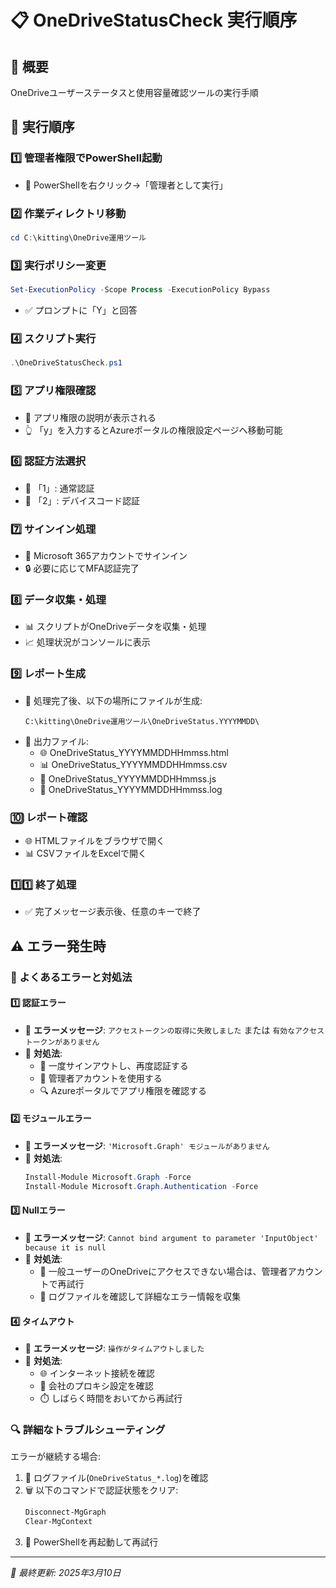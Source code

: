 # 📋 OneDriveStatusCheck 実行順序

## 📝 概要
OneDriveユーザーステータスと使用容量確認ツールの実行手順

## 🔄 実行順序

### 1️⃣ 管理者権限でPowerShell起動
   - 👑 PowerShellを右クリック→「管理者として実行」

### 2️⃣ 作業ディレクトリ移動
   ```powershell
   cd C:\kitting\OneDrive運用ツール
   ```

### 3️⃣ 実行ポリシー変更
   ```powershell
   Set-ExecutionPolicy -Scope Process -ExecutionPolicy Bypass
   ```
   - ✅ プロンプトに「Y」と回答

### 4️⃣ スクリプト実行
   ```powershell
   .\OneDriveStatusCheck.ps1
   ```

### 5️⃣ アプリ権限確認
   - 🔐 アプリ権限の説明が表示される
   - 👆 「y」を入力するとAzureポータルの権限設定ページへ移動可能

### 6️⃣ 認証方法選択
   - 🔑 「1」: 通常認証
   - 📱 「2」: デバイスコード認証

### 7️⃣ サインイン処理
   - 👤 Microsoft 365アカウントでサインイン
   - 🔒 必要に応じてMFA認証完了

### 8️⃣ データ収集・処理
   - 📊 スクリプトがOneDriveデータを収集・処理
   - 📈 処理状況がコンソールに表示

### 9️⃣ レポート生成
   - 📁 処理完了後、以下の場所にファイルが生成:
     ```
     C:\kitting\OneDrive運用ツール\OneDriveStatus.YYYYMMDD\
     ```
   - 📄 出力ファイル:
     - 🌐 OneDriveStatus_YYYYMMDDHHmmss.html
     - 📊 OneDriveStatus_YYYYMMDDHHmmss.csv
     - 📜 OneDriveStatus_YYYYMMDDHHmmss.js
     - 📝 OneDriveStatus_YYYYMMDDHHmmss.log

### 🔟 レポート確認
   - 🌐 HTMLファイルをブラウザで開く
   - 📊 CSVファイルをExcelで開く

### 1️⃣1️⃣ 終了処理
   - ✅ 完了メッセージ表示後、任意のキーで終了

## ⚠️ エラー発生時

### 🚨 よくあるエラーと対処法

#### 1️⃣ 認証エラー
   - 🚫 **エラーメッセージ**: `アクセストークンの取得に失敗しました` または `有効なアクセストークンがありません`
   - 🔧 **対処法**: 
     - 🔄 一度サインアウトし、再度認証する
     - 👑 管理者アカウントを使用する
     - 🔍 Azureポータルでアプリ権限を確認する

#### 2️⃣ モジュールエラー
   - 🚫 **エラーメッセージ**: `'Microsoft.Graph' モジュールがありません`
   - 🔧 **対処法**: 
     ```powershell
     Install-Module Microsoft.Graph -Force
     Install-Module Microsoft.Graph.Authentication -Force
     ```

#### 3️⃣ Nullエラー
   - 🚫 **エラーメッセージ**: `Cannot bind argument to parameter 'InputObject' because it is null`
   - 🔧 **対処法**:
     - 👑 一般ユーザーのOneDriveにアクセスできない場合は、管理者アカウントで再試行
     - 📝 ログファイルを確認して詳細なエラー情報を収集

#### 4️⃣ タイムアウト
   - 🚫 **エラーメッセージ**: `操作がタイムアウトしました`
   - 🔧 **対処法**:
     - 🌐 インターネット接続を確認
     - 🔌 会社のプロキシ設定を確認
     - ⏱️ しばらく時間をおいてから再試行

### 🔍 詳細なトラブルシューティング

エラーが継続する場合:

1. 📝 ログファイル(`OneDriveStatus_*.log`)を確認
2. 🗑️ 以下のコマンドで認証状態をクリア:
   ```powershell
   Disconnect-MgGraph
   Clear-MgContext
   ```
3. 🔄 PowerShellを再起動して再試行

---

*📅 最終更新: 2025年3月10日*
